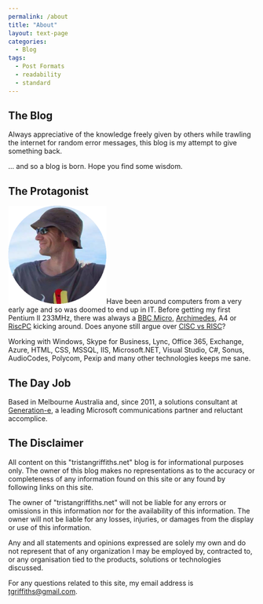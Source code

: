 ```yaml
---
permalink: /about
title: "About"
layout: text-page
categories:
  - Blog
tags:
  - Post Formats
  - readability
  - standard
---
```


## The Blog

Always appreciative of the knowledge freely given by others while trawling the internet for random error messages, this blog is my attempt to give something back.

... and so a blog is born. Hope you find some wisdom.

## The Protagonist

![Me](/assets/img/selfie.png)Have been around computers from a very early age and so was doomed to end up in IT. Before getting my first Pentium II 233MHz, there was always a [BBC Micro](https://en.wikipedia.org/wiki/BBC_Micro), [Archimedes](https://en.wikipedia.org/wiki/Acorn_Archimedes), A4 or [RiscPC](https://en.wikipedia.org/wiki/RiscPC) kicking around. Does anyone still argue over [CISC vs RISC](https://www.google.com.au/search?q=cisc+vs+risc)?

Working with Windows, Skype for Business, Lync, Office 365, Exchange, Azure, HTML, CSS, MSSQL, IIS, Microsoft.NET, Visual Studio, C#, Sonus, AudioCodes, Polycom, Pexip and many other technologies keeps me sane.

## The Day Job

Based in Melbourne Australia and, since 2011, a solutions consultant at [Generation-e](https://www.generation-e.com.au/), a leading Microsoft communications partner and reluctant accomplice.

## The Disclaimer

All content on this "tristangriffiths.net" blog is for informational purposes only. The owner of this blog makes no representations as to the accuracy or completeness of any information found on this site or any found by following links on this site.

The owner of "tristangriffiths.net" will not be liable for any errors or omissions in this information nor for the availability of this information. The owner will not be liable for any losses, injuries, or damages from the display or use of this information.

Any and all statements and opinions expressed are solely my own and do not represent that of any organization I may be employed by, contracted to, or any organisation tied to the products, solutions or technologies discussed.

For any questions related to this site, my email address is tgriffiths@gmail.com.